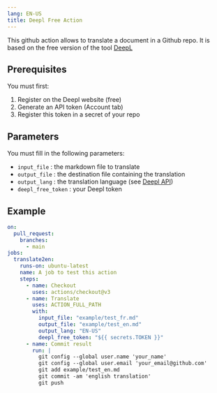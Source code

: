 ```yaml
---
lang: EN-US
title: Deepl Free Action
---
```


This github action allows to translate a document in a Github repo. It is based on the free version of the tool [DeepL](https://www.deepl.com)

## Prerequisites

You must first:

1.  Register on the Deepl website (free)
2.  Generate an API token (Account tab)
3.  Register this token in a secret of your repo

## Parameters

You must fill in the following parameters:

-   `input_file` : the markdown file to translate
-   `output_file` : the destination file containing the translation
-   `output_lang` : the translation language (see [Deepl API](https://www.deepl.com/fr/docs-api/translating-documents/uploading/))
-   `deepl_free_token` : your Deepl token

## Example

``` yaml
on:
  pull_request:
    branches:
      - main
jobs:
  translate2en:
    runs-on: ubuntu-latest
    name: A job to test this action
    steps:
      - name: Checkout
        uses: actions/checkout@v3
      - name: Translate
        uses: ACTION_FULL_PATH
        with:
          input_file: "example/test_fr.md"
          output_file: "example/test_en.md"
          output_lang: "EN-US"
          deepl_free_token: "${{ secrets.TOKEN }}"
      - name: Commit result
        run: |
          git config --global user.name 'your_name'
          git config --global user.email 'your_email@github.com'
          git add example/test_en.md
          git commit -am 'english translation'
          git push
```
